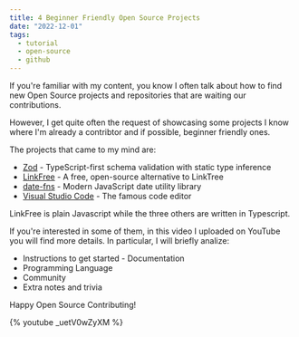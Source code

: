 ```yaml
---
title: 4 Beginner Friendly Open Source Projects
date: "2022-12-01"
tags:
  - tutorial
  - open-source
  - github
---
```


If you're familiar with my content, you know I often talk about how to find new Open Source projects and repositories that are waiting our contributions.

However, I get quite often the request of showcasing some projects I know where I'm already a contribtor and if possible, beginner friendly ones.

The projects that came to my mind are:

- [Zod](https://github.com/colinhacks/zod) - TypeScript-first schema validation with static type inference
- [LinkFree](https://github.com/EddieHubCommunity/LinkFree) - A free, open-source alternative to LinkTree
- [date-fns](https://github.com/date-fns/date-fns) - Modern JavaScript date utility library
- [Visual Studio Code](https://github.com/microsoft/vscode) - The famous code editor

LinkFree is plain Javascript while the three others are written in Typescript.

If you're interested in some of them, in this video I uploaded on YouTube you will find more details. In particular, I will briefly analize:

- Instructions to get started - Documentation
- Programming Language
- Community
- Extra notes and trivia

Happy Open Source Contributing!

{% youtube _uetV0wZyXM %}
